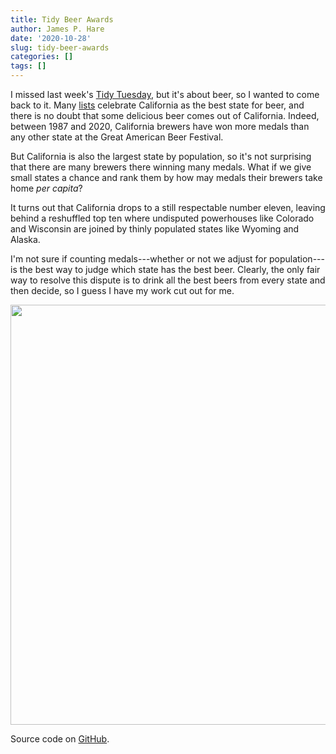 ```yaml
---
title: Tidy Beer Awards
author: James P. Hare
date: '2020-10-28'
slug: tidy-beer-awards
categories: []
tags: []
---
```




I missed last week's [Tidy Tuesday](https://github.com/rfordatascience/tidytuesday/blob/master/data/2020/2020-10-20/readme.md), but it's about beer, so I wanted to come back to it. Many [lists](https://beerconnoisseur.com/articles/all-50-states-ranked-beer) celebrate California as the best state for beer, and there is no doubt that some delicious beer comes out of California. Indeed, between 1987 and 2020, California brewers have won more medals than any other state at the Great American Beer Festival.

But California is also the largest state by population, so it's not surprising that there are many brewers there winning many medals. What if we give small states a chance and rank them by how may medals their brewers take home *per capita*? 

It turns out that California drops to a still respectable number eleven, leaving behind a reshuffled top ten where undisputed powerhouses like Colorado and Wisconsin are joined by thinly populated states like Wyoming and Alaska.

I'm not sure if counting medals---whether or not we adjust for population---is the best way to judge which state has the best beer. Clearly, the only fair way to resolve this dispute is to drink all the best beers from every state and then decide, so I guess I have my work cut out for me.



<img src="{{< blogdown/postref >}}index_files/figure-html/unnamed-chunk-2-1.png" width="672" />

Source code on [GitHub](https://github.com/jamesphare/tidytuesday/blob/master/20201020/beer_awards.Rmd).
